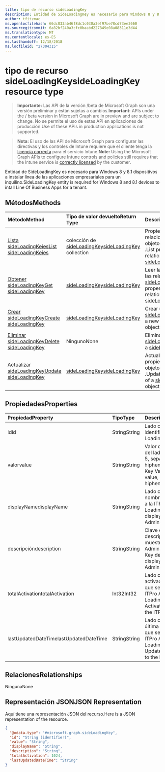 ```yaml
---
title: tipo de recurso sideLoadingKey
description: Entidad de SideLoadingKey es necesario para Windows 8 y 8.1 dispositivos a instalar línea de las aplicaciones empresariales para un inquilino.
author: tfitzmac
ms.openlocfilehash: 66dc833ab46f8dc1c030a3ef97be78cd73ee3660
ms.sourcegitcommit: 6a82bf240a3cfc0baabd227349e08a08311e3d44
ms.translationtype: MT
ms.contentlocale: es-ES
ms.lasthandoff: 12/18/2018
ms.locfileid: "27304315"
---
```

# <a name="sideloadingkey-resource-type"></a><span data-ttu-id="5d465-103">tipo de recurso sideLoadingKey</span><span class="sxs-lookup"><span data-stu-id="5d465-103">sideLoadingKey resource type</span></span>

> <span data-ttu-id="5d465-104">**Importante:** Las API de la versión /beta de Microsoft Graph son una versión preliminar y están sujetas a cambios.</span><span class="sxs-lookup"><span data-stu-id="5d465-104">**Important:** APIs under the / beta version in Microsoft Graph are in preview and are subject to change.</span></span> <span data-ttu-id="5d465-105">No se permite el uso de estas API en aplicaciones de producción.</span><span class="sxs-lookup"><span data-stu-id="5d465-105">Use of these APIs in production applications is not supported.</span></span>

> <span data-ttu-id="5d465-106">**Nota:** El uso de las API de Microsoft Graph para configurar las directivas y los controles de Intune requiere que el cliente tenga la [licencia correcta](https://go.microsoft.com/fwlink/?linkid=839381) para el servicio Intune.</span><span class="sxs-lookup"><span data-stu-id="5d465-106">**Note:** Using the Microsoft Graph APIs to configure Intune controls and policies still requires that the Intune service is [correctly licensed](https://go.microsoft.com/fwlink/?linkid=839381) by the customer.</span></span>

<span data-ttu-id="5d465-107">Entidad de SideLoadingKey es necesario para Windows 8 y 8.1 dispositivos a instalar línea de las aplicaciones empresariales para un inquilino.</span><span class="sxs-lookup"><span data-stu-id="5d465-107">SideLoadingKey entity is required for Windows 8 and 8.1 devices to intall Line Of Business Apps for a tenant.</span></span>
## <a name="methods"></a><span data-ttu-id="5d465-108">Métodos</span><span class="sxs-lookup"><span data-stu-id="5d465-108">Methods</span></span>
|<span data-ttu-id="5d465-109">Método</span><span class="sxs-lookup"><span data-stu-id="5d465-109">Method</span></span>|<span data-ttu-id="5d465-110">Tipo de valor devuelto</span><span class="sxs-lookup"><span data-stu-id="5d465-110">Return Type</span></span>|<span data-ttu-id="5d465-111">Descripción</span><span class="sxs-lookup"><span data-stu-id="5d465-111">Description</span></span>|
|:---|:---|:---|
|[<span data-ttu-id="5d465-112">Lista sideLoadingKeies</span><span class="sxs-lookup"><span data-stu-id="5d465-112">List sideLoadingKeies</span></span>](../api/intune-onboarding-sideloadingkey-list.md)|<span data-ttu-id="5d465-113">colección de [sideLoadingKey](../resources/intune-onboarding-sideloadingkey.md)</span><span class="sxs-lookup"><span data-stu-id="5d465-113">[sideLoadingKey](../resources/intune-onboarding-sideloadingkey.md) collection</span></span>|<span data-ttu-id="5d465-114">Propiedades de la lista y relaciones de los objetos [sideLoadingKey](../resources/intune-onboarding-sideloadingkey.md) .</span><span class="sxs-lookup"><span data-stu-id="5d465-114">List properties and relationships of the [sideLoadingKey](../resources/intune-onboarding-sideloadingkey.md) objects.</span></span>|
|[<span data-ttu-id="5d465-115">Obtener sideLoadingKey</span><span class="sxs-lookup"><span data-stu-id="5d465-115">Get sideLoadingKey</span></span>](../api/intune-onboarding-sideloadingkey-get.md)|[<span data-ttu-id="5d465-116">sideLoadingKey</span><span class="sxs-lookup"><span data-stu-id="5d465-116">sideLoadingKey</span></span>](../resources/intune-onboarding-sideloadingkey.md)|<span data-ttu-id="5d465-117">Leer las propiedades y las relaciones del objeto [sideLoadingKey](../resources/intune-onboarding-sideloadingkey.md) .</span><span class="sxs-lookup"><span data-stu-id="5d465-117">Read properties and relationships of the [sideLoadingKey](../resources/intune-onboarding-sideloadingkey.md) object.</span></span>|
|[<span data-ttu-id="5d465-118">Crear sideLoadingKey</span><span class="sxs-lookup"><span data-stu-id="5d465-118">Create sideLoadingKey</span></span>](../api/intune-onboarding-sideloadingkey-create.md)|[<span data-ttu-id="5d465-119">sideLoadingKey</span><span class="sxs-lookup"><span data-stu-id="5d465-119">sideLoadingKey</span></span>](../resources/intune-onboarding-sideloadingkey.md)|<span data-ttu-id="5d465-120">Crear un nuevo objeto [sideLoadingKey](../resources/intune-onboarding-sideloadingkey.md) .</span><span class="sxs-lookup"><span data-stu-id="5d465-120">Create a new [sideLoadingKey](../resources/intune-onboarding-sideloadingkey.md) object.</span></span>|
|[<span data-ttu-id="5d465-121">Eliminar sideLoadingKey</span><span class="sxs-lookup"><span data-stu-id="5d465-121">Delete sideLoadingKey</span></span>](../api/intune-onboarding-sideloadingkey-delete.md)|<span data-ttu-id="5d465-122">Ninguno</span><span class="sxs-lookup"><span data-stu-id="5d465-122">None</span></span>|<span data-ttu-id="5d465-123">Elimina un [sideLoadingKey](../resources/intune-onboarding-sideloadingkey.md).</span><span class="sxs-lookup"><span data-stu-id="5d465-123">Deletes a [sideLoadingKey](../resources/intune-onboarding-sideloadingkey.md).</span></span>|
|[<span data-ttu-id="5d465-124">Actualizar sideLoadingKey</span><span class="sxs-lookup"><span data-stu-id="5d465-124">Update sideLoadingKey</span></span>](../api/intune-onboarding-sideloadingkey-update.md)|[<span data-ttu-id="5d465-125">sideLoadingKey</span><span class="sxs-lookup"><span data-stu-id="5d465-125">sideLoadingKey</span></span>](../resources/intune-onboarding-sideloadingkey.md)|<span data-ttu-id="5d465-126">Actualizar las propiedades de un objeto [sideLoadingKey](../resources/intune-onboarding-sideloadingkey.md) .</span><span class="sxs-lookup"><span data-stu-id="5d465-126">Update the properties of a [sideLoadingKey](../resources/intune-onboarding-sideloadingkey.md) object.</span></span>|

## <a name="properties"></a><span data-ttu-id="5d465-127">Propiedades</span><span class="sxs-lookup"><span data-stu-id="5d465-127">Properties</span></span>
|<span data-ttu-id="5d465-128">Propiedad</span><span class="sxs-lookup"><span data-stu-id="5d465-128">Property</span></span>|<span data-ttu-id="5d465-129">Tipo</span><span class="sxs-lookup"><span data-stu-id="5d465-129">Type</span></span>|<span data-ttu-id="5d465-130">Descripción</span><span class="sxs-lookup"><span data-stu-id="5d465-130">Description</span></span>|
|:---|:---|:---|
|<span data-ttu-id="5d465-131">id</span><span class="sxs-lookup"><span data-stu-id="5d465-131">id</span></span>|<span data-ttu-id="5d465-132">String</span><span class="sxs-lookup"><span data-stu-id="5d465-132">String</span></span>|<span data-ttu-id="5d465-133">Lado cargar clave identificador único.</span><span class="sxs-lookup"><span data-stu-id="5d465-133">Side Loading Key Unique Id.</span></span>|
|<span data-ttu-id="5d465-134">valor</span><span class="sxs-lookup"><span data-stu-id="5d465-134">value</span></span>|<span data-ttu-id="5d465-135">String</span><span class="sxs-lookup"><span data-stu-id="5d465-135">String</span></span>|<span data-ttu-id="5d465-136">Valor de clave de carga del lado, es valor de 5 x 5, separados por hiphens.</span><span class="sxs-lookup"><span data-stu-id="5d465-136">Side Loading Key Value, it is 5x5 value, seperated by hiphens.</span></span>|
|<span data-ttu-id="5d465-137">displayName</span><span class="sxs-lookup"><span data-stu-id="5d465-137">displayName</span></span>|<span data-ttu-id="5d465-138">String</span><span class="sxs-lookup"><span data-stu-id="5d465-138">String</span></span>|<span data-ttu-id="5d465-139">Lado carga de clave de nombre que se muestra a la ITPro Admins.</span><span class="sxs-lookup"><span data-stu-id="5d465-139">Side Loading Key Name displayed to the ITPro Admins.</span></span>|
|<span data-ttu-id="5d465-140">descripción</span><span class="sxs-lookup"><span data-stu-id="5d465-140">description</span></span>|<span data-ttu-id="5d465-141">String</span><span class="sxs-lookup"><span data-stu-id="5d465-141">String</span></span>|<span data-ttu-id="5d465-142">Clave de carga de descripción en el que se muestra a la ITPro Admins..</span><span class="sxs-lookup"><span data-stu-id="5d465-142">Side Loading Key description displayed to the ITPro Admins..</span></span>|
|<span data-ttu-id="5d465-143">totalActivation</span><span class="sxs-lookup"><span data-stu-id="5d465-143">totalActivation</span></span>|<span data-ttu-id="5d465-144">Int32</span><span class="sxs-lookup"><span data-stu-id="5d465-144">Int32</span></span>|<span data-ttu-id="5d465-145">Lado carga Total activación de la clave que se muestra a la ITPro Admins.</span><span class="sxs-lookup"><span data-stu-id="5d465-145">Side Loading Key Total Activation displayed to the ITPro Admins.</span></span>|
|<span data-ttu-id="5d465-146">lastUpdatedDateTime</span><span class="sxs-lookup"><span data-stu-id="5d465-146">lastUpdatedDateTime</span></span>|<span data-ttu-id="5d465-147">String</span><span class="sxs-lookup"><span data-stu-id="5d465-147">String</span></span>|<span data-ttu-id="5d465-148">Lado cargar clave última actualizado fecha que se muestra a la ITPro Admins.</span><span class="sxs-lookup"><span data-stu-id="5d465-148">Side Loading Key Last Updated Date displayed to the ITPro Admins.</span></span>|

## <a name="relationships"></a><span data-ttu-id="5d465-149">Relaciones</span><span class="sxs-lookup"><span data-stu-id="5d465-149">Relationships</span></span>
<span data-ttu-id="5d465-150">Ninguna</span><span class="sxs-lookup"><span data-stu-id="5d465-150">None</span></span>
## <a name="json-representation"></a><span data-ttu-id="5d465-151">Representación JSON</span><span class="sxs-lookup"><span data-stu-id="5d465-151">JSON Representation</span></span>
<span data-ttu-id="5d465-152">Aquí tiene una representación JSON del recurso.</span><span class="sxs-lookup"><span data-stu-id="5d465-152">Here is a JSON representation of the resource.</span></span>
<!-- {
  "blockType": "resource",
  "keyProperty": "id",
  "@odata.type": "microsoft.graph.sideLoadingKey"
}
-->
``` json
{
  "@odata.type": "#microsoft.graph.sideLoadingKey",
  "id": "String (identifier)",
  "value": "String",
  "displayName": "String",
  "description": "String",
  "totalActivation": 1024,
  "lastUpdatedDateTime": "String"
}
```





